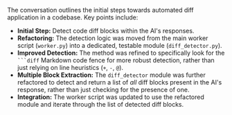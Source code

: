 The conversation outlines the initial steps towards automated diff application in a codebase. Key points include:

*   **Initial Step:** Detect code diff blocks within the AI's responses.
*   **Refactoring:** The detection logic was moved from the main worker script (`worker.py`) into a dedicated, testable module (`diff_detector.py`).
*   **Improved Detection:** The method was refined to specifically look for the ` ```diff ` Markdown code fence for more robust detection, rather than just relying on line heuristics (`+`, `-`, `@`).
*   **Multiple Block Extraction:** The `diff_detector` module was further refactored to detect and return a list of *all* diff blocks present in the AI's response, rather than just checking for the presence of one.
*   **Integration:** The worker script was updated to use the refactored module and iterate through the list of detected diff blocks.